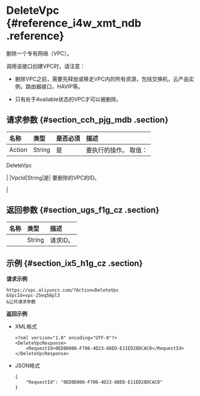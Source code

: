 # DeleteVpc {#reference_i4w_xmt_ndb .reference}

删除一个专有网络（VPC）。

调用该接口创建VPC时，请注意：

-   删除VPC之前，需要先释放或移走VPC内的所有资源，包括交换机，云产品实例，路由器接口，HAVIP等。

-   只有处于Available状态的VPC才可以被删除。


## 请求参数 {#section_cch_pjg_mdb .section}

|名称|类型|是否必须|描述|
|:-|:-|:---|:-|
|Action|String|是| 要执行的操作。 取值：

 DeleteVpc

 |
|VpcId|String|是| 要删除的VPC的ID。

 |

## 返回参数 {#section_ugs_f1g_cz .section}

|名称|类型|描述|
|:-|:-|:-|
||String|请求ID。|

## 示例 {#section_ix5_h1g_cz .section}

**请求示例**

``` {#createVPCpub}
https://vpc.aliyuncs.com/?Action=DeleteVpc
&VpcId=vpc-25eq58pl3
&公共请求参数
```

**返回示例**

-   XML格式

    ```
    <?xml version="1.0" encoding="UTF-8"?>
    <DeleteVpcResponse>
        <RequestId>0ED8D006-F706-4D23-88ED-E11ED28DCAC0</RequestId>
    </DeleteVpcResponse>
    ```

-   JSON格式

    ```
    { 
        "RequestId": "0ED8D006-F706-4D23-88ED-E11ED28DCAC0"
    }
    ```


